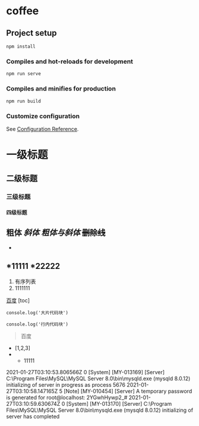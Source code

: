 # coffee

## Project setup
```
npm install
```

### Compiles and hot-reloads for development
```
npm run serve
```

### Compiles and minifies for production
```
npm run build
```

### Customize configuration
See [Configuration Reference](https://cli.vuejs.org/config/).

# 一级标题
## 二级标题
### 三级标题
#### 四级标题
**粗体**
_斜体_
**_粗体与斜体_**
~~删除线~~
---
-
\*11111
\*22222
-
1. 有序列表
2. 1111111

[百度](https://baidu.com)
[toc]

```
console.log('大片代码块')
```
`console.log('行内代码块')`

> 百度

- [1,2,3]
- - 11111

2021-01-27T03:10:53.806566Z 0 [System] [MY-013169] [Server] C:\Program Files\MySQL\MySQL Server 8.0\bin\mysqld.exe (mysqld 8.0.12) initializing of server in progress as process 5676
2021-01-27T03:10:58.147165Z 5 [Note] [MY-010454] [Server] A temporary password is generated for root@localhost: 2YGwhHywp2_#
2021-01-27T03:10:59.630674Z 0 [System] [MY-013170] [Server] C:\Program Files\MySQL\MySQL Server 8.0\bin\mysqld.exe (mysqld 8.0.12) initializing of server has completed
